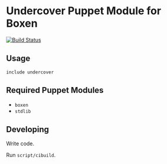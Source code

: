 # Undercover Puppet Module for Boxen
[![Build Status](https://travis-ci.org/boxen/puppet-undercover.png?branch=master)](https://travis-ci.org/boxen/puppet-undercover)

## Usage

```puppet
include undercover
```

## Required Puppet Modules

* `boxen`
* `stdlib`

## Developing

Write code.

Run `script/cibuild`.
